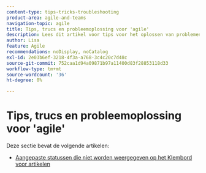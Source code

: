 ```yaml
---
content-type: tips-tricks-troubleshooting
product-area: agile-and-teams
navigation-topic: agile
title: Tips, trucs en probleemoplossing voor 'agile'
description: Lees dit artikel voor tips voor het oplossen van problemen in een bestand.
author: Lisa
feature: Agile
recommendations: noDisplay, noCatalog
exl-id: 2e03b6ef-3218-4f3a-a768-3c4c20c7d48c
source-git-commit: 752caa1d94a09871b97a11400d83f28853118d33
workflow-type: tm+mt
source-wordcount: '36'
ht-degree: 0%

---
```


# Tips, trucs en probleemoplossing voor &#39;agile&#39;

Deze sectie bevat de volgende artikelen:

* [Aangepaste statussen die niet worden weergegeven op het Klembord voor artikelen](../../agile/tips-tricks-and-troubleshooting/custom-status-does-not-show.md)
